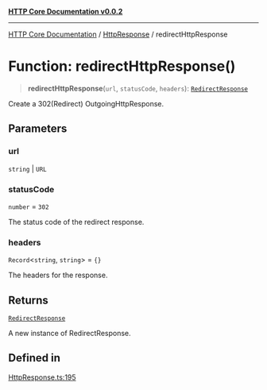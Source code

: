 [**HTTP Core Documentation v0.0.2**](../../README.md)

***

[HTTP Core Documentation](../../modules.md) / [HttpResponse](../README.md) / redirectHttpResponse

# Function: redirectHttpResponse()

> **redirectHttpResponse**(`url`, `statusCode`, `headers`): [`RedirectResponse`](../../RedirectResponse/classes/RedirectResponse.md)

Create a 302(Redirect) OutgoingHttpResponse.

## Parameters

### url

`string` | `URL`

### statusCode

`number` = `302`

The status code of the redirect response.

### headers

`Record`\<`string`, `string`\> = `{}`

The headers for the response.

## Returns

[`RedirectResponse`](../../RedirectResponse/classes/RedirectResponse.md)

A new instance of RedirectResponse.

## Defined in

[HttpResponse.ts:195](https://github.com/stonemjs/http-core/blob/ed7c2187bd85b6877da7cd9f8c94448716446e07/src/HttpResponse.ts#L195)

